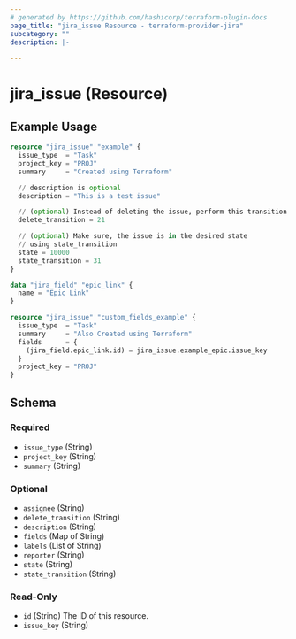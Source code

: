 ```yaml
---
# generated by https://github.com/hashicorp/terraform-plugin-docs
page_title: "jira_issue Resource - terraform-provider-jira"
subcategory: ""
description: |-
  
---
```


# jira_issue (Resource)



## Example Usage

```terraform
resource "jira_issue" "example" {
  issue_type  = "Task"
  project_key = "PROJ"
  summary     = "Created using Terraform"

  // description is optional  
  description = "This is a test issue" 

  // (optional) Instead of deleting the issue, perform this transition 
  delete_transition = 21

  // (optional) Make sure, the issue is in the desired state
  // using state_transition
  state = 10000
  state_transition = 31 
}

data "jira_field" "epic_link" {
  name = "Epic Link"
}

resource "jira_issue" "custom_fields_example" {
  issue_type  = "Task"
  summary     = "Also Created using Terraform"
  fields      = {
    (jira_field.epic_link.id) = jira_issue.example_epic.issue_key
  }
  project_key = "PROJ"
}
```

<!-- schema generated by tfplugindocs -->
## Schema

### Required

- `issue_type` (String)
- `project_key` (String)
- `summary` (String)

### Optional

- `assignee` (String)
- `delete_transition` (String)
- `description` (String)
- `fields` (Map of String)
- `labels` (List of String)
- `reporter` (String)
- `state` (String)
- `state_transition` (String)

### Read-Only

- `id` (String) The ID of this resource.
- `issue_key` (String)


